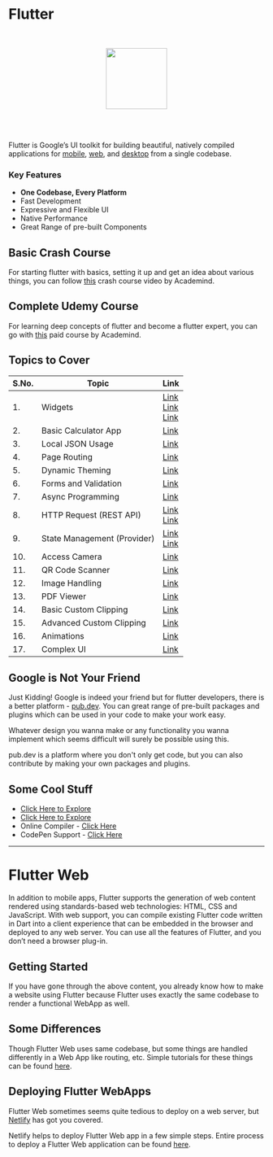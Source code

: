 # Flutter
<br>
<p align="center"><img src="https://i.ibb.co/7NLMPr0/flutter-lockup-c13da9c9303e26b8d5fc208d2a1fa20c1ef47eb021ecadf27046dea04c0cebf6.png" height="120"></p>
<br>
<br>

Flutter is Google’s UI toolkit for building beautiful, natively compiled applications for [mobile](https://flutter.dev/docs), [web](https://flutter.dev/web), and [desktop](https://flutter.dev/desktop) from a single codebase.

### Key Features

* **One Codebase, Every Platform**
* Fast Development
* Expressive and Flexible UI
* Native Performance
* Great Range of pre-built Components

## Basic Crash Course

For starting flutter with basics, setting it up and get an idea about various things, you can follow [this](https://youtu.be/x0uinJvhNxI) crash course video by Academind.

## Complete Udemy Course

For learning deep concepts of flutter and become a flutter expert, you can go with [this](https://www.udemy.com/course/learn-flutter-dart-to-build-ios-android-apps/) paid course by Academind.



## Topics to Cover

|S.No.|Topic|Link|
|----|-----|----|
|1.|Widgets|[Link](https://flutter.dev/docs/development/ui/widgets)<br>[Link](https://material.io/components)<br>[Link](https://www.youtube.com/watch?v=b_sQ9bMltGU&list=PLjxrf2q8roU23XGwz3Km7sQZFTdB996iG)|
|2.|Basic Calculator App|[Link](https://youtu.be/Ss1HkZ3LnRY)|
|3.|Local JSON Usage|[Link](https://www.youtube.com/watch?v=bTwTKwK3hGc&feature=youtu.be)|
|4.|Page Routing|[Link](https://youtu.be/vyXWqOmkxe8)|
|5.|Dynamic Theming|[Link](https://youtu.be/XdUMp9k5JCI)|
|6.|Forms and Validation|[Link](https://youtu.be/RlBfFswZ94U)|
|7.|Async Programming|[Link](https://youtu.be/JJ4MvlXooCU)|
|8.|HTTP Request (REST API)|[Link](https://youtu.be/aIJU68Phi1w)<br>[Link](https://www.youtube.com/watch?v=-5AgEisRQ5Y&list=PLNnAcB93JKV_BVgWZn7I_ewWKP2hpAqLr)|
|9.|State Management (Provider)|[Link](https://www.youtube.com/watch?v=O71rYKcxUgA&list=PLNnAcB93JKV-IarNvMKJv85nmr5nyZis8)<br>[Link](https://youtu.be/8II1VPb-neQ)|
|10.|Access Camera|[Link](https://youtu.be/ZkpHzbOm-s0)|
|11.|QR Code Scanner|[Link](https://youtu.be/siuJhQ9BqsU)|
|12.|Image Handling|[Link](https://youtu.be/hV9gY01m61Y)|
|13.|PDF Viewer|[Link](https://youtu.be/5S9qjreGFNc)|
|14.|Basic Custom Clipping|[Link](https://youtu.be/fqqY3NBVVHA)|
|15.|Advanced Custom Clipping|[Link](https://youtu.be/LnUhNTUl3Mc)|
|16.|Animations|[Link](https://www.youtube.com/watch?v=VFSQeLOP504&list=PLgGjX33Qsw-H3JLhBZv-COWVA7BFDsKYH)|
|17.|Complex UI|[Link](https://youtu.be/FCyoHclCqc8)|

## Google is Not Your Friend

Just Kidding! Google is indeed your friend but for flutter developers, there is a better platform - [pub.dev](). You can great range of pre-built packages and plugins which can be used in your code to make your work easy. 

Whatever design you wanna make or any functionality you wanna implement which seems difficult will surely be possible using this.

pub.dev is a platform where you don't only get code, but you can also contribute by making your own packages and plugins.

## Some Cool Stuff

* [Click Here to Explore](https://instagram.com/flutter.master?igshid=6nvtnwsxu7gx)
* [Click Here to Explore](https://fluttermaster.com)
* Online Compiler - [Click Here](https://dartpad.dev/flutter)
* CodePen Support - [Click Here](https://codepen.io/topic/flutter/templates)


<hr>

# Flutter Web

In addition to mobile apps, Flutter supports the generation of web content rendered using standards-based web technologies: HTML, CSS and JavaScript. With web support, you can compile existing Flutter code written in Dart into a client experience that can be embedded in the browser and deployed to any web server. You can use all the features of Flutter, and you don’t need a browser plug-in.

## Getting Started

If you have gone through the above content, you already know how to make a website using Flutter because Flutter uses exactly the same codebase to render a functional WebApp as well.

## Some Differences

Though Flutter Web uses same codebase, but some things are handled differently in a Web App like routing, etc. Simple tutorials for these things can be found [here](https://www.youtube.com/watch?v=33kyEzDMTZU&list=PLdTodMosi-Bxf___3xPh3_NS-on4dc0sJ).

## Deploying Flutter WebApps

Flutter Web sometimes seems quite tedious to deploy on a web server, but [Netlify](https://www.netlify.com) has got you covered.

Netlify helps to deploy Flutter Web app in a few simple steps. Entire process to deploy a Flutter Web application can be found [here](https://medium.com/@D10100111001/flutter-web-netlify-continuous-deployment-the-right-way-in-2-minutes-f2ed4a4fcbf7).